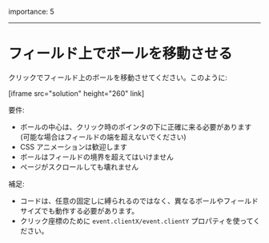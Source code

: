 importance: 5

---

# フィールド上でボールを移動させる

クリックでフィールド上のボールを移動させてください。このように:

[iframe src="solution" height="260" link]

要件:

- ボールの中心は、クリック時のポインタの下に正確に来る必要があります(可能な場合はフィールドの端を超えないでください)
- CSS アニメーションは歓迎します
- ボールはフィールドの境界を超えてはいけません
- ページがスクロールしても壊れません

補足:

- コードは、任意の固定しに縛られるのではなく、異なるボールやフィールドサイズでも動作する必要があります。
- クリック座標のために `event.clientX/event.clientY` プロパティを使ってください。